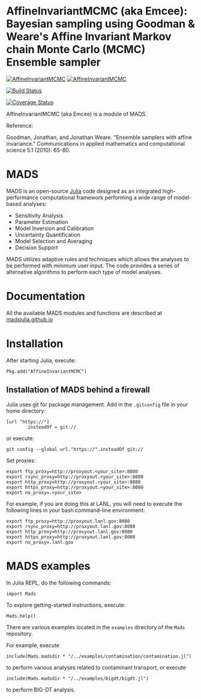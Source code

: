 AffineInvariantMCMC (aka Emcee): Bayesian sampling using Goodman & Weare's Affine Invariant Markov chain Monte Carlo (MCMC) Ensemble sampler
=======================================

[![AffineInvariantMCMC](http://pkg.julialang.org/badges/AffineInvariantMCMC_0.4.svg)](http://pkg.julialang.org/?pkg=AffineInvariantMCMC&ver=0.4) [![AffineInvariantMCMC](http://pkg.julialang.org/badges/AffineInvariantMCMC_0.5.svg)](http://pkg.julialang.org/?pkg=AffineInvariantMCMC&ver=0.5)

[![Build Status](https://travis-ci.org/madsjulia/AffineInvariantMCMC.jl.svg?branch=master)](https://travis-ci.org/madsjulia/AffineInvariantMCMC.jl)

[![Coverage Status](https://coveralls.io/repos/madsjulia/AffineInvariantMCMC.jl/badge.svg?branch=master)](https://coveralls.io/r/madsjulia/AffineInvariantMCMC.jl?branch=master)

AffineInvariantMCMC (aka Emcee) is a module of MADS.

Reference:

Goodman, Jonathan, and Jonathan Weare. "Ensemble samplers with affine invariance." Communications in applied mathematics and computational science 5.1 (2010): 65-80.

MADS
====

MADS is an open-source [Julia](http://julialang.org) code designed as an integrated high-performance computational framework performing a wide range of model-based analyses:

* Sensitivity Analysis
* Parameter Estimation
* Model Inversion and Calibration
* Uncertainty Quantification
* Model Selection and Averaging
* Decision Support

MADS utilizes adaptive rules and techniques which allows the analyses to be performed with minimum user input.
The code provides a series of alternative algorithms to perform each type of model analyses.

Documentation
=============

All the available MADS modules and functions are described at [madsjulia.github.io](http://madsjulia.github.io/Mads.jl)

Installation
============

After starting Julia, execute:

```
Pkg.add("AffineInvariantMCMC")
```

Installation of MADS behind a firewall
------------------------------

Julia uses git for package management. Add in the `.gitconfig` file in your home directory:

```
[url "https://"]
        insteadOf = git://
```

or execute:

```
git config --global url."https://".insteadOf git://
```

Set proxies:

```
export ftp_proxy=http://proxyout.<your_site>:8080
export rsync_proxy=http://proxyout.<your_site>:8080
export http_proxy=http://proxyout.<your_site>:8080
export https_proxy=http://proxyout.<your_site>:8080
export no_proxy=.<your_site>
```

For example, if you are doing this at LANL, you will need to execute the 
following lines in your bash command-line environment:

```
export ftp_proxy=http://proxyout.lanl.gov:8080
export rsync_proxy=http://proxyout.lanl.gov:8080
export http_proxy=http://proxyout.lanl.gov:8080
export https_proxy=http://proxyout.lanl.gov:8080
export no_proxy=.lanl.gov
```

MADS examples
=============

In Julia REPL, do the following commands:

`import Mads`

To explore getting-started instructions, execute:

`Mads.help()`

There are various examples located in the `examples` directory of the `Mads` repository.

For example, execute

`include(Mads.madsdir * "/../examples/contamination/contamination.jl")`

to perform various analyses related to contaminant transport, or execute

`include(Mads.madsdir * "/../examples/bigdt/bigdt.jl")`

to perform BIG-DT analysis.
